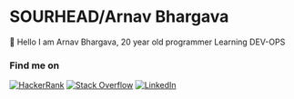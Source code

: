 # SOURHEAD/Arnav Bhargava
👋 Hello I am Arnav Bhargava,
20 year old programmer 
Learning DEV-OPS

### Find me on

<a href="https://www.hackerrank.com/Sourhead"><img alt="HackerRank" src="https://img.shields.io/badge/-Hackerrank-2EC866?style=for-the-badge&logo=HackerRank&logoColor=white"/></a> <a href="https://stackoverflow.com/users/12712045/sourhead"><img alt="Stack Overflow" src="https://img.shields.io/badge/-Stack%20overflow-FE7A16?style=for-the-badge&logo=stack-overflow&logoColor=white"/></a> 	<a href = "https://www.linkedin.com/in/arnav-bhargava-941a86195/"><img alt="LinkedIn" src="https://img.shields.io/badge/linkedin%20-%230077B5.svg?&style=for-the-badge&logo=linkedin&logoColor=white"/></a>

